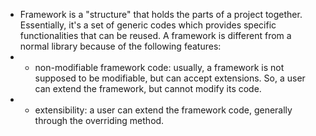 - Framework is a "structure" that holds the parts of a project together. Essentially, it's a set of generic codes which provides specific functionalities that can be reused. A framework is different from a normal library because of the following features:
- - non-modifiable framework code: usually, a framework is not supposed to be modifiable, but can accept extensions. So, a user can extend the framework, but cannot modify its code.
- - extensibility: a user can extend the framework code, generally through the overriding method.
